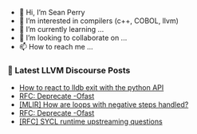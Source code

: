 - 👋 Hi, I’m Sean Perry
- 👀 I’m interested in compilers (c++, COBOL, llvm)
- 🌱 I’m currently learning ...
- 💞️ I’m looking to collaborate on ...
- 📫 How to reach me ...

<!---
s66perry/s66perry is a ✨ special ✨ repository because its `README.md` (this file) appears on your GitHub profile.
You can click the Preview link to take a look at your changes.
--->
### 📕 Latest LLVM Discourse Posts

<!-- DISCOURSE-LLVM:START -->
- [How to react to lldb exit with the python API](https://discourse.llvm.org/t/how-to-react-to-lldb-exit-with-the-python-api/80324#post_2)
- [RFC: Deprecate -Ofast](https://discourse.llvm.org/t/rfc-deprecate-ofast/78687?page=7#post_131)
- [[MLIR] How are loops with negative steps handled?](https://discourse.llvm.org/t/mlir-how-are-loops-with-negative-steps-handled/80330#post_1)
- [RFC: Deprecate -Ofast](https://discourse.llvm.org/t/rfc-deprecate-ofast/78687?page=7#post_130)
- [[RFC] SYCL runtime upstreaming questions](https://discourse.llvm.org/t/rfc-sycl-runtime-upstreaming-questions/80323#post_3)
<!-- DISCOURSE-LLVM:END -->
